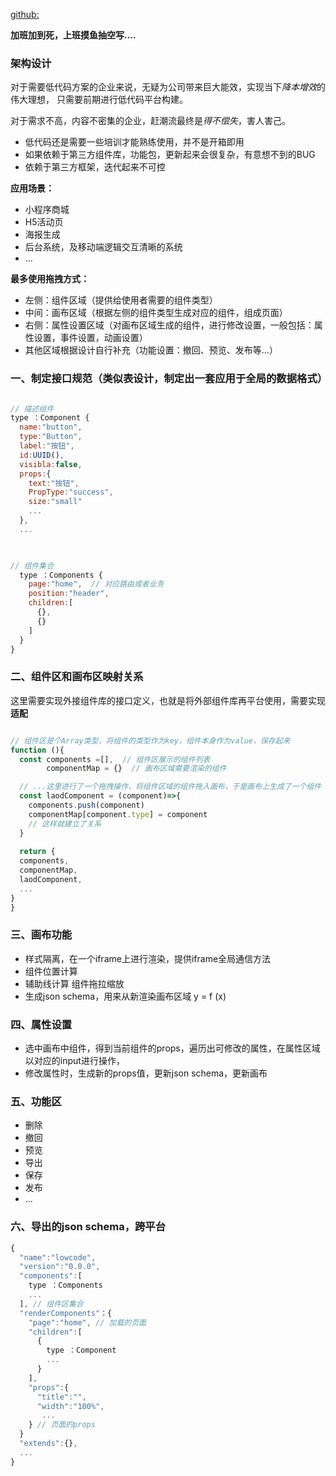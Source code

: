 
[github:](https://github.com/mRuoQue/lowcode-editor.git)

**加班加到死，上班摸鱼抽空写....**



### 架构设计

 对于需要低代码方案的企业来说，无疑为公司带来巨大能效，实现当下*降本增效*的伟大理想， 只需要前期进行低代码平台构建。

 对于需求不高，内容不密集的企业，赶潮流最终是*得不偿失*，害人害己。

- 低代码还是需要一些培训才能熟练使用，并不是开箱即用
- 如果依赖于第三方组件库，功能包，更新起来会很复杂，有意想不到的BUG
- 依赖于第三方框架，迭代起来不可控  

**应用场景：**
- 小程序商城
- H5活动页
- 海报生成
- 后台系统，及移动端逻辑交互清晰的系统
- ...

**最多使用拖拽方式：**
- 左侧：组件区域（提供给使用者需要的组件类型）
- 中间：画布区域（根据左侧的组件类型生成对应的组件，组成页面）
- 右侧：属性设置区域（对画布区域生成的组件，进行修改设置，一般包括：属性设置，事件设置，动画设置）
- 其他区域根据设计自行补充（功能设置：撤回、预览、发布等...）



### 一、制定接口规范（类似表设计，制定出一套应用于全局的数据格式）
```javascript

// 描述组件
type ：Component {
  name:"button",
  type:"Button",
  label:"按钮",
  id:UUID(),
  visibla:false,
  props:{
    text:"按钮",
    PropType:"success",
    size:"small"
    ...
  },
  ...


    
// 组件集合
  type ：Components {
    page:"home",  // 对应路由或者业务
    position:"header",
    children:[
      {},
      {}
    ]
  }
}

```

### 二、组件区和画布区映射关系
这里需要实现外接组件库的接口定义，也就是将外部组件库再平台使用，需要实现**适配**

```javascript

// 组件区是个Array类型，将组件的类型作为key，组件本身作为value，保存起来
function (){
  const components =[],  // 组件区展示的组件列表
        componentMap = {}  // 画布区域需要渲染的组件

  // ...这里进行了一个拖拽操作，将组件区域的组件拖入画布，于是画布上生成了一个组件
  const laodComponent = (component)=>{
    components.push(component)
    componentMap[component.type] = component
    // 这样就建立了关系
  }
  
  return {
  components,
  componentMap,
  laodComponent,
  ...
}
}

```

### 三、画布功能
 - 样式隔离，在一个iframe上进行渲染，提供iframe全局通信方法
 - 组件位置计算
 - 辅助线计算 组件拖拉缩放
 - 生成json schema，用来从新渲染画布区域 y = f (x)

### 四、属性设置
- 选中画布中组件，得到当前组件的props，遍历出可修改的属性，在属性区域以对应的input进行操作，
- 修改属性时，生成新的props值，更新json schema，更新画布

### 五、功能区
- 删除
- 撤回
- 预览
- 导出
- 保存
- 发布
- ...
### 六、导出的json schema，跨平台

```javascript
{
  "name":"lowcode",
  "version":"0.0.0",
  "components":[
    type ：Components
    ...
  ], // 组件区集合
  "renderComponents"：{
    "page":"home", // 加载的页面
    "children":[
      {
        type ：Component 
        ...
      }
    ],
    "props":{
      "title":"",
      "width":"100%",
       ...
    } // 页面的props
  }
  "extends":{},
  ...
}
```

